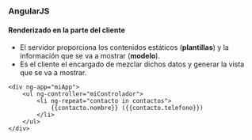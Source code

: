 ### AngularJS
#### Renderizado en la parte del cliente

- El servidor proporciona los contenidos estáticos (**plantillas**) y la información que se va a mostrar (**modelo**).
- Es el cliente el encargado de mezclar dichos datos y generar la vista que se va a mostrar.

```
<div ng-app="miApp">
    <ul ng-controller="miControlador">
        <li ng-repeat="contacto in contactos">
            {{contacto.nombre}} ({{contacto.telefono}})
        </li>
    </ul>
</div>
```
